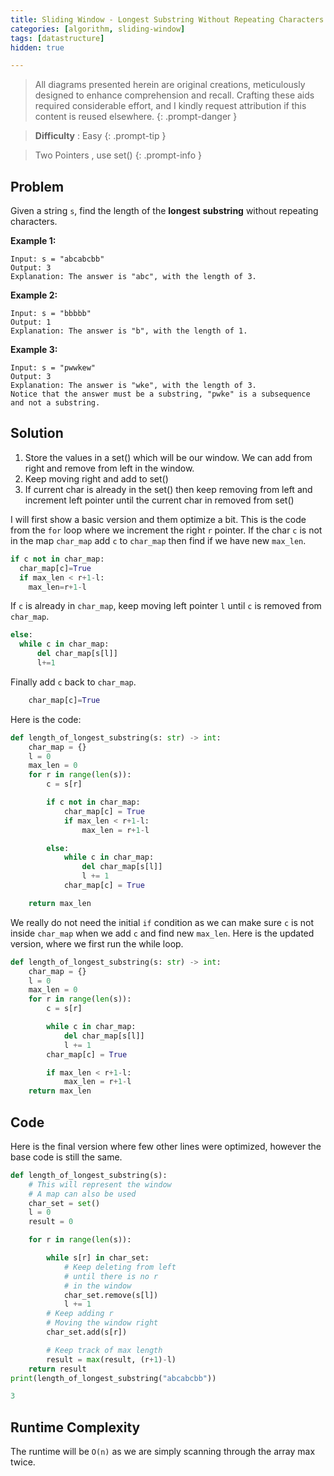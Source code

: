 ```yaml
---
title: Sliding Window - Longest Substring Without Repeating Characters
categories: [algorithm, sliding-window]
tags: [datastructure]
hidden: true

---
```


> All diagrams presented herein are original creations, meticulously designed to enhance comprehension and recall. Crafting these aids required considerable effort, and I kindly request attribution if this content is reused elsewhere.
{: .prompt-danger }

> **Difficulty** :  Easy
{: .prompt-tip }

> Two Pointers , use set()
{: .prompt-info }


## Problem

Given a string `s`, find the length of the **longest** **substring** without repeating characters.

**Example 1:**

```
Input: s = "abcabcbb"
Output: 3
Explanation: The answer is "abc", with the length of 3.
```

**Example 2:**

```
Input: s = "bbbbb"
Output: 1
Explanation: The answer is "b", with the length of 1.
```

**Example 3:**

```
Input: s = "pwwkew"
Output: 3
Explanation: The answer is "wke", with the length of 3.
Notice that the answer must be a substring, "pwke" is a subsequence and not a substring.
```

## Solution

1.	Store the values in a set() which will be our window. We can add from right and remove from left in the window.
1.	Keep moving right and add to set()
1.	If current char is already in the set() then keep removing from left and increment left pointer until the current char in removed from set()

I will first show a basic version and them optimize a bit. This is the code from the `for` loop where we increment the right `r` pointer.  If the char `c` is not in the map `char_map` add `c` to `char_map` then find if we have new `max_len`.

```python
if c not in char_map:
  char_map[c]=True
  if max_len < r+1-l:
    max_len=r+1-l
```

If `c` is already in `char_map`, keep moving left pointer `l` until `c` is removed from `char_map`.

```python
else:
  while c in char_map:
      del char_map[s[l]]
      l+=1
```

Finally add `c` back to `char_map`.

```python
	char_map[c]=True
```

Here is the code:

```python
def length_of_longest_substring(s: str) -> int:
    char_map = {}
    l = 0
    max_len = 0
    for r in range(len(s)):
        c = s[r]

        if c not in char_map:
            char_map[c] = True
            if max_len < r+1-l:
                max_len = r+1-l

        else:
            while c in char_map:
                del char_map[s[l]]
                l += 1
            char_map[c] = True

    return max_len
```

We really do not need the initial `if` condition as we can make sure `c` is not inside `char_map` when we add `c` and find new `max_len`. Here is the updated version, where we first run the while loop.

```python
def length_of_longest_substring(s: str) -> int:
    char_map = {}
    l = 0
    max_len = 0
    for r in range(len(s)):
        c = s[r]

        while c in char_map:
            del char_map[s[l]]
            l += 1
        char_map[c] = True

        if max_len < r+1-l:
            max_len = r+1-l
    return max_len
```

## Code

Here is the final version where few other lines were optimized, however the base code is still the same. 

```python
def length_of_longest_substring(s):
    # This will represent the window
    # A map can also be used
    char_set = set()
    l = 0
    result = 0

    for r in range(len(s)):

        while s[r] in char_set:
            # Keep deleting from left
            # until there is no r
            # in the window
            char_set.remove(s[l])
            l += 1
        # Keep adding r
        # Moving the window right
        char_set.add(s[r])

        # Keep track of max length
        result = max(result, (r+1)-l)
    return result
print(length_of_longest_substring("abcabcbb"))
```

```python
3
```

## Runtime Complexity

The runtime will be `O(n)` as we are simply scanning through the array max twice.
